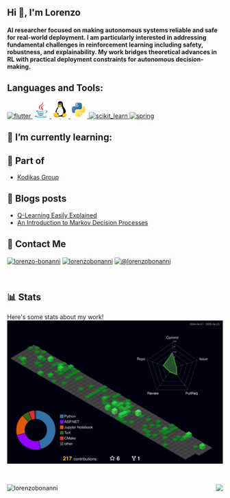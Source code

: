 <h2 align="legft">Hi 👋, I'm Lorenzo</h1>
<h4 align="left"> AI researcher focused on making autonomous systems reliable and safe for real-world deployment. 
  I am particularly interested in addressing fundamental challenges in reinforcement learning including safety, robustness, and explainability.
  My work bridges theoretical advances in RL with practical deployment constraints for autonomous decision-making.</h3>

<h2 align="left">Languages and Tools:</h3>
<p align="left"> <a href="https://flutter.dev" target="_blank"> <img src="https://www.vectorlogo.zone/logos/flutterio/flutterio-icon.svg" alt="flutter" width="40" height="40"/> </a> <a href="https://www.java.com" target="_blank"> <img src="https://raw.githubusercontent.com/devicons/devicon/master/icons/java/java-original.svg" alt="java" width="40" height="40"/> </a> <a href="https://www.linux.org/" target="_blank"> <img src="https://raw.githubusercontent.com/devicons/devicon/master/icons/linux/linux-original.svg" alt="linux" width="40" height="40"/> </a> <a href="https://www.python.org" target="_blank"> <img src="https://raw.githubusercontent.com/devicons/devicon/master/icons/python/python-original.svg" alt="python" width="40" height="40"/> </a> <a href="https://scikit-learn.org/" target="_blank"> <img src="https://upload.wikimedia.org/wikipedia/commons/0/05/Scikit_learn_logo_small.svg" alt="scikit_learn" width="40" height="40"/> </a> <a href="https://spring.io/" target="_blank"> <img src="https://www.vectorlogo.zone/logos/springio/springio-icon.svg" alt="spring" width="40" height="40"/> </a> </p>

## 🌱 I’m currently learning:


## 👯 Part of
- [Kodikas Group](https://github.com/kodikasgroup)

## 📰 Blogs posts
<!-- BLOG-POST-LIST:START -->
- [Q-Learning Easily Explained](https://medium.com/@lorenzobonanni/q-learning-easily-explained-1eb3d1491cef?source=rss-68419ad6fa9e------2)
- [An Introduction to Markov Decision Processes](https://medium.com/@lorenzobonanni/an-introduction-to-markov-decision-processes-835abc4dea56?source=rss-68419ad6fa9e------2)
<!-- BLOG-POST-LIST:END -->


## 📝 Contact Me
<p align="left">
<a href="https://linkedin.com/in/lorenzo-bonanni" target="blank"><img align="center" src="https://raw.githubusercontent.com/rahuldkjain/github-profile-readme-generator/master/src/images/icons/Social/linked-in-alt.svg" alt="lorenzo-bonanni" height="30" width="40" /></a>
<a href="https://kaggle.com/lorenzobonanni" target="blank"><img align="center" src="https://raw.githubusercontent.com/rahuldkjain/github-profile-readme-generator/master/src/images/icons/Social/kaggle.svg" alt="lorenzobonanni" height="30" width="40" /></a>
<a href="https://medium.com/@lorenzobonanni" target="blank"><img align="center" src="https://raw.githubusercontent.com/rahuldkjain/github-profile-readme-generator/master/src/images/icons/Social/medium.svg" alt="@lorenzobonanni" height="30" width="40" /></a>
</p>

<br/>

## 📊 Stats
Here's some stats about my work!
![](./profile-3d-contrib/profile-night-green.svg)

<br/>

<p>
<img align="left" src="https://github-readme-stats-sigma-five.vercel.app/api?username=lorenzobonanni&show_icons=true&locale=en&theme=tokyonight" alt="lorenzobonanni" />
<img align="right" src="https://github-readme-stats-sigma-five.vercel.app/api/top-langs/?username=lorenzobonanni&theme=tokyonight" />
</p>

